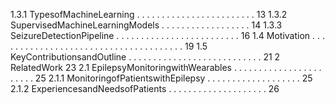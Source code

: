 1.3.1 TypesofMachineLearning . . . . . . . . . . . . . . . . . . . . . . . . 13
1.3.2 SupervisedMachineLearningModels . . . . . . . . . . . . . . . . . . 14
1.3.3 SeizureDetectionPipeline . . . . . . . . . . . . . . . . . . . . . . . . . 16
1.4 Motivation . . . . . . . . . . . . . . . . . . . . . . . . . . . . . . . . . . . . . . 19
1.5 KeyContributionsandOutline . . . . . . . . . . . . . . . . . . . . . . . . . . . 21
2 RelatedWork 23
2.1 EpilepsyMonitoringwithWearables . . . . . . . . . . . . . . . . . . . . . . . 25
2.1.1 MonitoringofPatientswithEpilepsy . . . . . . . . . . . . . . . . . . . 25
2.1.2 ExperiencesandNeedsofPatients . . . . . . . . . . . . . . . . . . . . 26